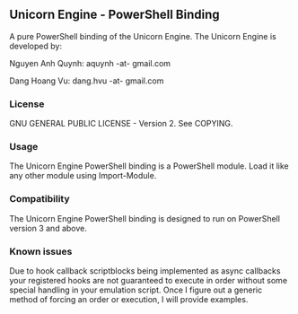 ## Unicorn Engine - PowerShell Binding

A pure PowerShell binding of the Unicorn Engine. The Unicorn Engine is developed by:

Nguyen Anh Quynh: aquynh -at- gmail.com

Dang Hoang Vu: dang.hvu -at- gmail.com

### License

GNU GENERAL PUBLIC LICENSE - Version 2. See COPYING.

### Usage

The Unicorn Engine PowerShell binding is a PowerShell module. Load it like any other module using Import-Module.

### Compatibility

The Unicorn Engine PowerShell binding is designed to run on PowerShell version 3 and above.

### Known issues

Due to hook callback scriptblocks being implemented as async callbacks your registered hooks are not guaranteed to execute in order without some special handling in your emulation script. Once I figure out a generic method of forcing an order or execution, I will provide examples.